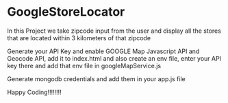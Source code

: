 # GoogleStoreLocator
In this Project we take zipcode input from the user and display all the stores that are located within 3 kilometers of that zipcode

Generate your API Key and enable GOOGLE Map Javascript API and Geocode API, add it to index.html and also create an env file, enter your API key there and add that env file in googleMapService.js

Generate mongodb credentials and add them in your app.js file

Happy Coding!!!!!!!!
